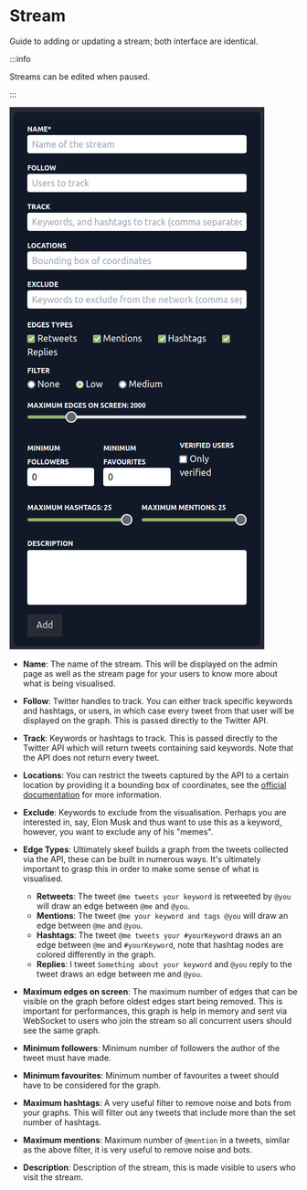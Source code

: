 # Stream

Guide to adding or updating a stream; both interface
are identical.

:::info

Streams can be edited when paused.

:::

![Add or update a stream](../static/img/stream.png)

- __Name__: The name of the stream. 
This will be displayed on the admin page as well as the stream
page for your users to know more about what is being visualised.
- __Follow__: Twitter handles to track.
You can either track specific keywords and hashtags, or users,
in which case every tweet from that user will be displayed on the 
graph. This is passed directly to the Twitter API.
- __Track__: Keywords or hashtags to track. 
This is passed directly to the Twitter API which will return
tweets containing said keywords. Note that the API does not 
return every tweet.
- __Locations__: You can restrict the tweets captured by the 
API to a certain location by providing it a bounding box of
coordinates, see the 
[official documentation](https://developer.twitter.com/en/docs/twitter-api/v1/tweets/filter-realtime/guides/basic-stream-parameters#locations)
for more information.
- __Exclude__: Keywords to exclude from the visualisation.
Perhaps you are interested in, say, Elon Musk and thus want to use this
as a keyword, however, you want to exclude any of his "memes".
- __Edge Types__: Ultimately skeef builds a graph from the tweets
collected via the API, these can be built in numerous ways.
It's ultimately important to grasp this in order to make some
sense of what is visualised.

  - __Retweets__: The tweet `@me tweets your keyword` is retweeted by 
    `@you` will draw an edge between `@me` and `@you`.
  - __Mentions__: The tweet `@me your keyword and tags @you` will draw
    an edge between `@me` and `@you`.
  - __Hashtags__: The tweet `@me tweets your #yourKeyword` draws an
    an edge between `@me` and `#yourKeyword`, note that hashtag nodes
    are colored differently in the graph.
  - __Replies__: I tweet `Something about your keyword` and `@you` reply
    to the tweet draws an edge between me and `@you`.

- __Maximum edges on screen__: The maximum number of edges that can
be visible on the graph before oldest edges start being removed. 
This is important for performances, this graph is help in memory
and sent via WebSocket to users who join the stream so all concurrent 
users should see the same graph.
- __Minimum followers__: Minimum number of followers the author of 
the tweet must have made.
- __Minimum favourites__: Minimum number of favourites a tweet should
have to be considered for the graph.
- __Maximum hashtags__: A very useful filter to remove noise and bots
from your graphs. This will filter out any tweets that include more than
the set number of hashtags.
- __Maximum mentions__: Maximum number of `@mention` in a tweets,
similar as the above filter, it is very useful to remove noise and bots.
- __Description__: Description of the stream, this is made visible
to users who visit the stream.
